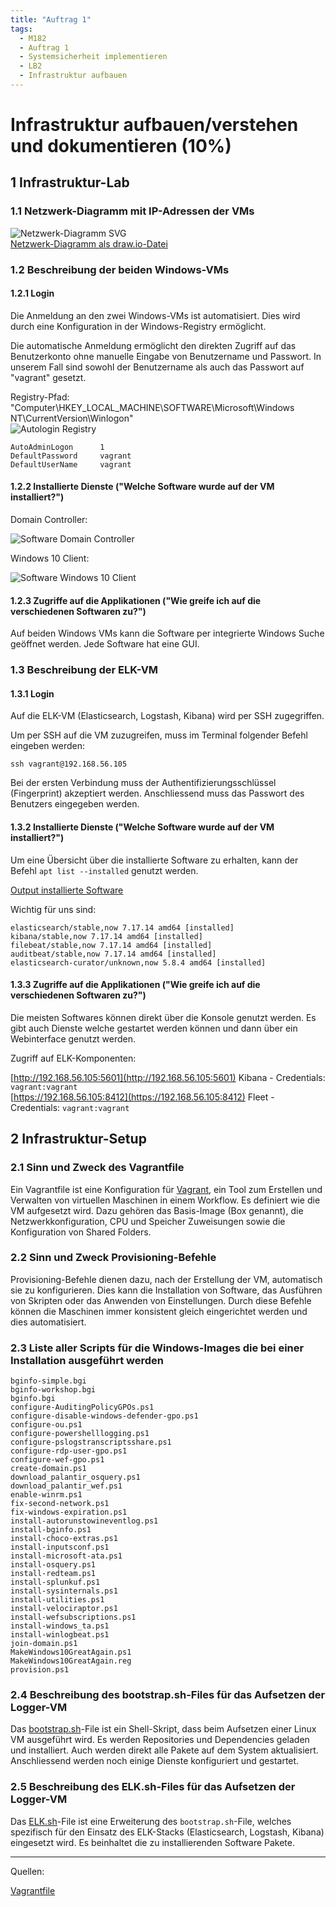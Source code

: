 ```yaml
---
title: "Auftrag 1"
tags:
  - M182
  - Auftrag 1
  - Systemsicherheit implementieren
  - LB2
  - Infrastruktur aufbauen
---
```


# Infrastruktur aufbauen/verstehen und dokumentieren (10%)

## 1 Infrastruktur-Lab

### 1.1 Netzwerk-Diagramm mit IP-Adressen der VMs

![Netzwerk-Diagramm SVG](/data/m182/lb2/M182_LAB.drawio.svg)  
[Netzwerk-Diagramm als draw.io-Datei](/data/m182/lb2/M182_LAB.drawio)

### 1.2 Beschreibung der beiden Windows-VMs

#### 1.2.1 Login

Die Anmeldung an den zwei Windows-VMs ist automatisiert. Dies wird durch eine Konfiguration in der Windows-Registry ermöglicht.

Die automatische Anmeldung ermöglicht den direkten Zugriff auf das Benutzerkonto ohne manuelle Eingabe von Benutzername und Passwort. In unserem Fall sind sowohl der Benutzername als auch das Passwort auf "vagrant" gesetzt.

Registry-Pfad: "Computer\HKEY_LOCAL_MACHINE\SOFTWARE\Microsoft\Windows NT\CurrentVersion\Winlogon"  
![Autologin Registry](/data/m182/lb2/autologin_regedit.png)

```
AutoAdminLogon      1
DefaultPassword     vagrant
DefaultUserName     vagrant
```

#### 1.2.2 Installierte Dienste ("Welche Software wurde auf der VM installiert?")

Domain Controller:

![Software Domain Controller](/data/m182/lb2/software_dc.png)

Windows 10 Client:

![Software Windows 10 Client](/data/m182/lb2/software_client.png)

#### 1.2.3 Zugriffe auf die Applikationen ("Wie greife ich auf die verschiedenen Softwaren zu?")

Auf beiden Windows VMs kann die Software per integrierte Windows Suche geöffnet werden. Jede Software hat eine GUI.

### 1.3 Beschreibung der ELK-VM

#### 1.3.1 Login

Auf die ELK-VM (Elasticsearch, Logstash, Kibana) wird per SSH zugegriffen.

Um per SSH auf die VM zuzugreifen, muss im Terminal folgender Befehl eingeben werden:

```ssh
ssh vagrant@192.168.56.105
```

Bei der ersten Verbindung muss der Authentifizierungsschlüssel (Fingerprint) akzeptiert werden. Anschliessend muss das Passwort des Benutzers eingegeben werden.

#### 1.3.2 Installierte Dienste ("Welche Software wurde auf der VM installiert?")

Um eine Übersicht über die installierte Software zu erhalten, kann der Befehl `apt list --installed` genutzt werden.

[Output installierte Software](/appendix/M182/apt_installed)

Wichtig für uns sind:

```
elasticsearch/stable,now 7.17.14 amd64 [installed]
kibana/stable,now 7.17.14 amd64 [installed]
filebeat/stable,now 7.17.14 amd64 [installed]
auditbeat/stable,now 7.17.14 amd64 [installed]
elasticsearch-curator/unknown,now 5.8.4 amd64 [installed]
```

#### 1.3.3 Zugriffe auf die Applikationen ("Wie greife ich auf die verschiedenen Softwaren zu?")

Die meisten Softwares können direkt über die Konsole genutzt werden. Es gibt auch Dienste welche gestartet werden können und dann über ein Webinterface genutzt werden.

Zugriff auf ELK-Komponenten:

[http://192.168.56.105:5601](http://192.168.56.105:5601) Kibana - Credentials: `vagrant:vagrant`  
[https://192.168.56.105:8412](https://192.168.56.105:8412) Fleet - Credentials: `vagrant:vagrant`  

## 2 Infrastruktur-Setup

### 2.1 Sinn und Zweck des Vagrantfile

Ein Vagrantfile ist eine Konfiguration für [Vagrant](https://www.vagrantup.com/), ein Tool zum Erstellen und Verwalten von virtuellen Maschinen in einem Workflow. Es definiert wie die VM aufgesetzt wird. Dazu gehören das Basis-Image (Box genannt), die Netzwerkkonfiguration, CPU und Speicher Zuweisungen sowie die Konfiguration von Shared Folders.

### 2.2 Sinn und Zweck Provisioning-Befehle

Provisioning-Befehle dienen dazu, nach der Erstellung der VM, automatisch sie zu konfigurieren. Dies kann die Installation von Software, das Ausführen von Skripten oder das Anwenden von Einstellungen. Durch diese Befehle können die Maschinen immer konsistent gleich eingerichtet werden und dies automatisiert.

### 2.3 Liste aller Scripts für die Windows-Images die bei einer Installation ausgeführt werden

```
bginfo-simple.bgi
bginfo-workshop.bgi
bginfo.bgi
configure-AuditingPolicyGPOs.ps1
configure-disable-windows-defender-gpo.ps1
configure-ou.ps1
configure-powershelllogging.ps1
configure-pslogstranscriptsshare.ps1
configure-rdp-user-gpo.ps1
configure-wef-gpo.ps1
create-domain.ps1
download_palantir_osquery.ps1
download_palantir_wef.ps1
enable-winrm.ps1
fix-second-network.ps1
fix-windows-expiration.ps1
install-autorunstowineventlog.ps1
install-bginfo.ps1
install-choco-extras.ps1
install-inputsconf.ps1
install-microsoft-ata.ps1
install-osquery.ps1
install-redteam.ps1
install-splunkuf.ps1
install-sysinternals.ps1
install-utilities.ps1
install-velociraptor.ps1
install-wefsubscriptions.ps1
install-windows_ta.ps1
install-winlogbeat.ps1
join-domain.ps1
MakeWindows10GreatAgain.ps1
MakeWindows10GreatAgain.reg
provision.ps1
```

### 2.4 Beschreibung des bootstrap.sh-Files für das Aufsetzen der Logger-VM

Das [bootstrap.sh](/appendix/M182/bootstrap_sh)-File ist ein Shell-Skript, dass beim Aufsetzen einer Linux VM ausgeführt wird. Es werden Repositories und Dependencies geladen und installiert. Auch werden direkt alle Pakete auf dem System aktualisiert. Anschliessend werden noch einige Dienste konfiguriert und gestartet.

### 2.5 Beschreibung des ELK.sh-Files für das Aufsetzen der Logger-VM

Das [ELK.sh](/appendix/M182/ELK_sh)-File ist eine Erweiterung des `bootstrap.sh`-File, welches spezifisch für den Einsatz des ELK-Stacks (Elasticsearch, Logstash, Kibana) eingesetzt wird. Es beinhaltet die zu installierenden Software Pakete.

---

Quellen:

[Vagrantfile](https://developer.hashicorp.com/vagrant/docs/vagrantfile)
